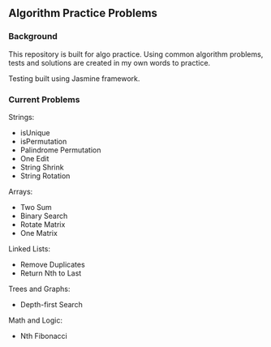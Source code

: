 ## Algorithm Practice Problems

### Background

This repository is built for algo practice. Using common algorithm problems, tests and solutions are created in my own words to practice.

Testing built using Jasmine framework.

### Current Problems

Strings:

- isUnique
- isPermutation
- Palindrome Permutation
- One Edit
- String Shrink
- String Rotation

Arrays:

- Two Sum
- Binary Search
- Rotate Matrix
- One Matrix

Linked Lists:

- Remove Duplicates
- Return Nth to Last

Trees and Graphs:

- Depth-first Search

Math and Logic:

- Nth Fibonacci
